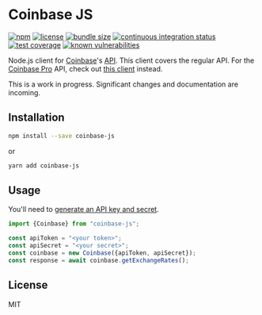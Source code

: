 # Coinbase JS

[![npm](https://img.shields.io/npm/v/coinbase-js.svg)](https://www.npmjs.com/package/coinbase-js)
[![license](https://img.shields.io/npm/l/coinbase-js.svg)](https://github.com/dguo/coinbase-js/blob/main/LICENSE.txt)
[![bundle size](https://img.shields.io/bundlephobia/minzip/coinbase-js)](https://bundlephobia.com/result?p=coinbase-js)
[![continuous integration status](https://github.com/dguo/coinbase-js/actions/workflows/continuous-integration.yaml/badge.svg)](https://github.com/dguo/coinbase-js/actions/workflows/continuous-integration.yaml)
[![test coverage](https://codecov.io/gh/dguo/coinbase-js/branch/main/graph/badge.svg)](https://codecov.io/gh/dguo/coinbase-js)
[![known vulnerabilities](https://snyk.io/test/github/dguo/coinbase-js/badge.svg?targetFile=package.json)](https://snyk.io/test/github/dguo/coinbase-js?targetFile=package.json)

Node.js client for [Coinbase](https://www.coinbase.com/)'s
[API](https://docs.cloud.coinbase.com/sign-in-with-coinbase/docs/welcome). This
client covers the regular API. For the [Coinbase Pro](https://pro.coinbase.com/)
API, check out [this client](https://bennycode.com/coinbase-pro-node) instead.

This is a work in progress. Significant changes and documentation are incoming.

## Installation

```sh
npm install --save coinbase-js
```

or

```sh
yarn add coinbase-js
```

## Usage

You'll need to [generate an API key and
secret](https://help.coinbase.com/en/cloud/api/coinbase/key-creation).

```javascript
import {Coinbase} from "coinbase-js";

const apiToken = "<your token>";
const apiSecret = "<your secret>";
const coinbase = new Coinbase({apiToken, apiSecret});
const response = await coinbase.getExchangeRates();
```

## License

MIT
